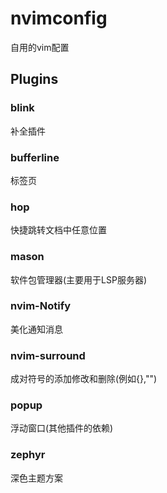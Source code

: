 # nvimconfig

自用的vim配置

## Plugins

### blink

补全插件

### bufferline

标签页

### hop

快捷跳转文档中任意位置

### mason

软件包管理器(主要用于LSP服务器)

### nvim-Notify

美化通知消息

### nvim-surround

成对符号的添加修改和删除(例如{},"")

### popup

浮动窗口(其他插件的依赖)

### zephyr

深色主题方案
